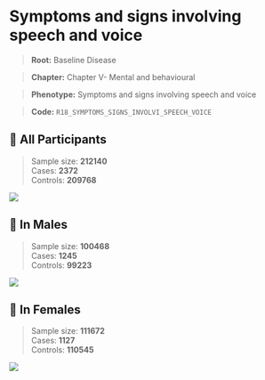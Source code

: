 # Symptoms and signs involving speech and voice

> **Root:** Baseline Disease  

> **Chapter:** Chapter V- Mental and behavioural  

> **Phenotype:** Symptoms and signs involving speech and voice  

> **Code:** `R18_SYMPTOMS_SIGNS_INVOLVI_SPEECH_VOICE`

## 🧪 All Participants  
> Sample size: **212140**  
> Cases: **2372**  
> Controls: **209768**
<img src="/Disease/Figures/ALL/Incidence/R18_SYMPTOMS_SIGNS_INVOLVI_SPEECH_VOICE.png"/>
<CsvTable src="/Disease/Data/ALL/Incidence/COX_R18_SYMPTOMS_SIGNS_INVOLVI_SPEECH_VOICE.csv" label="🔍 View full results" />

## 👨 In Males  
> Sample size: **100468**  
> Cases: **1245**  
> Controls: **99223**
<img src="/Disease/Figures/Male/Incidence/R18_SYMPTOMS_SIGNS_INVOLVI_SPEECH_VOICE.png"/>
<CsvTable src="/Disease/Data/Male/Incidence/COX_R18_SYMPTOMS_SIGNS_INVOLVI_SPEECH_VOICE.csv" label="🔍 View full results" />

## 👩 In Females  
> Sample size: **111672**  
> Cases: **1127**  
> Controls: **110545**
<img src="/Disease/Figures/Female/Incidence/R18_SYMPTOMS_SIGNS_INVOLVI_SPEECH_VOICE.png"/>
<CsvTable src="/Disease/Data/Female/Incidence/COX_R18_SYMPTOMS_SIGNS_INVOLVI_SPEECH_VOICE.csv" label="🔍 View full results" />
